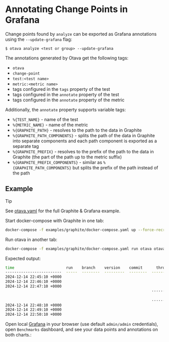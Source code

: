 <!--
 Licensed under the Apache License, Version 2.0 (the "License");
 you may not use this file except in compliance with the License.
 You may obtain a copy of the License at

    http://www.apache.org/licenses/LICENSE-2.0

 Unless required by applicable law or agreed to in writing, software
 distributed under the License is distributed on an "AS IS" BASIS,
 WITHOUT WARRANTIES OR CONDITIONS OF ANY KIND, either express or implied.
 See the License for the specific language governing permissions and
 limitations under the License.
 -->

# Annotating Change Points in Grafana

Change points found by `analyze` can be exported
as Grafana annotations using the `--update-grafana` flag:

```
$ otava analyze <test or group> --update-grafana
```

The annotations generated by Otava get the following tags:
- `otava`
- `change-point`
- `test:<test name>`
- `metric:<metric name>`
- tags configured in the `tags` property of the test
- tags configured in the `annotate` property of the test
- tags configured in the `annotate` property of the metric

Additionally, the `annotate` property supports variable tags:
- `%{TEST_NAME}` - name of the test
- `%{METRIC_NAME}` - name of the metric
- `%{GRAPHITE_PATH}` - resolves to the path to the data in Graphite
- `%{GRAPHITE_PATH_COMPONENTS}` - splits the path of the data in Graphite into separate components
  and each path component is exported as a separate tag
- `%{GRAPHITE_PREFIX}` - resolves to the prefix of the path to the data in Graphite
  (the part of the path up to the metric suffix)
- `%{GRAPHITE_PREFIX_COMPONENTS}` - similar as `%{GRAPHITE_PATH_COMPONENTS}` but splits the prefix
of the path instead of the path

## Example

> [!TIP]
> See [otava.yaml](../examples/graphite/otava.yaml) for the full Graphite & Grafana example.

Start docker-compose with Graphite in one tab:

```bash
docker-compose -f examples/graphite/docker-compose.yaml up --force-recreate --always-recreate-deps --renew-anon-volumes --build
````


Run otava in another tab:

```bash
docker-compose -f examples/graphite/docker-compose.yaml run otava otava analyze my-product.test --since=-10m --update-grafana
```

Expected output:

```bash
time                       run    branch    version    commit      throughput    response_time    cpu_usage
-------------------------  -----  --------  ---------  --------  ------------  ---------------  -----------
2024-12-14 22:45:10 +0000                                               61160               87          0.2
2024-12-14 22:46:10 +0000                                               60160               85          0.3
2024-12-14 22:47:10 +0000                                               60960               89          0.1
                                                                 ············                   ···········
                                                                        -5.6%                       +300.0%
                                                                 ············                   ···········
2024-12-14 22:48:10 +0000                                               57123               88          0.8
2024-12-14 22:49:10 +0000                                               57980               87          0.9
2024-12-14 22:50:10 +0000                                               56950               85          0.7
```

Open local [Grafana](http://localhost:3000) in your browser (use default `admin/admin` credentials), open
`Benchmarks` dashboard, and see your data points and annotations on both charts.:
